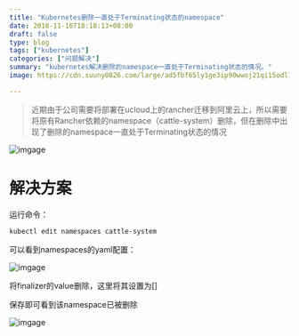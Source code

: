 ```yaml
---
title: "Kubernetes删除一直处于Terminating状态的namespace"
date: 2018-11-16T18:18:13+08:00
draft: false
type: blog
tags: ["kubernetes"]
categories: ["问题解决"]
summary: "kubernetes解决删除的namespace一直处于Terminating状态的情况。"
image: https://cdn.suuny0826.com/large/ad5fbf65ly1ge3ip90wwoj21qi15odl1.jpg

---
```

<!-- markdown-link-check-disable -->
>近期由于公司需要将部署在ucloud上的rancher迁移到阿里云上，所以需要将原有Rancher依赖的namespace（cattle-system）删除，但在删除中出现了删除的namespace一直处于Terminating状态的情况

![imgage](/images/source/d-n-1.png)

# 解决方案

运行命令：

```bash
kubectl edit namespaces cattle-system
```

可以看到namespaces的yaml配置：

![imgage](/images/source/d-n-2.png)

将finalizer的value删除，这里将其设置为[]

保存即可看到该namespace已被删除

![imgage](/images/source/d-n-3.png)
<!-- markdown-link-check-enable -->